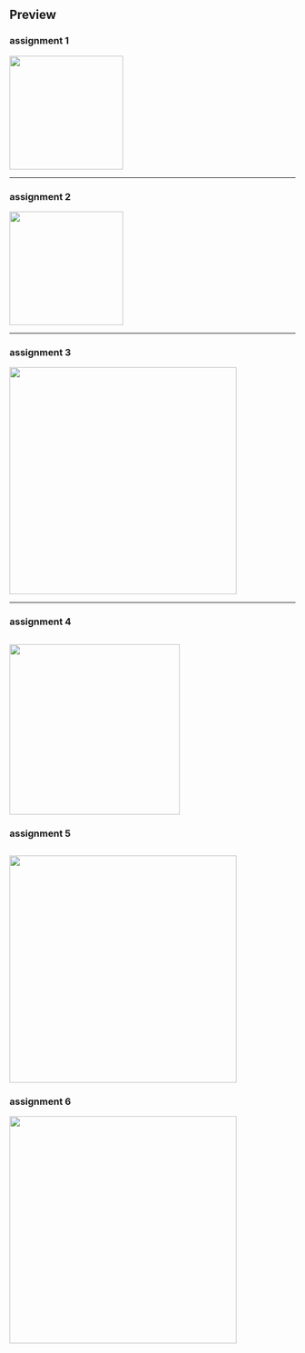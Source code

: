 ## Preview

### assignment 1

<img src="https://github.com/kimhamney/oz-coding/assets/11283993/449c022b-044f-4a17-a23b-18c3238c063a" width="200">

---

### assignment 2

<img src="https://github.com/kimhamney/oz-coding/assets/11283993/c2554cdc-c6ca-4ffe-96f1-a353439d4670" width="200">

---

### assignment 3

<img src="https://github.com/kimhamney/oz-coding/assets/11283993/8b6ee674-ade2-4f91-b2e8-4f6b7288fc78" height="400">

---

### assignment 4

## <img src="https://github.com/kimhamney/oz-coding/assets/11283993/3a9c255f-769d-445e-9b5d-1837a39d5ee0" height="300">

### assignment 5

## <img src="https://github.com/kimhamney/oz-coding/assets/11283993/a875e6cd-e898-4a48-aa34-a4a55cc7029f" width="400">

### assignment 6

<img src="https://github.com/kimhamney/oz-coding/assets/11283993/e4689867-f33b-48a9-8256-a71dea0f6be6" width="400">
